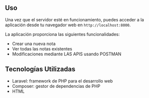 
## Uso

Una vez que el servidor esté en funcionamiento, puedes acceder a la aplicación desde tu navegador web en `http://localhost:8000`.

La aplicación proporciona las siguientes funcionalidades:

- Crear una nueva nota
- Ver todas las notas existentes
- Modificaciones mediante LAS APIS usando POSTMAN

## Tecnologías Utilizadas

- Laravel: framework de PHP para el desarrollo web
- Composer: gestor de dependencias de PHP
- HTML
